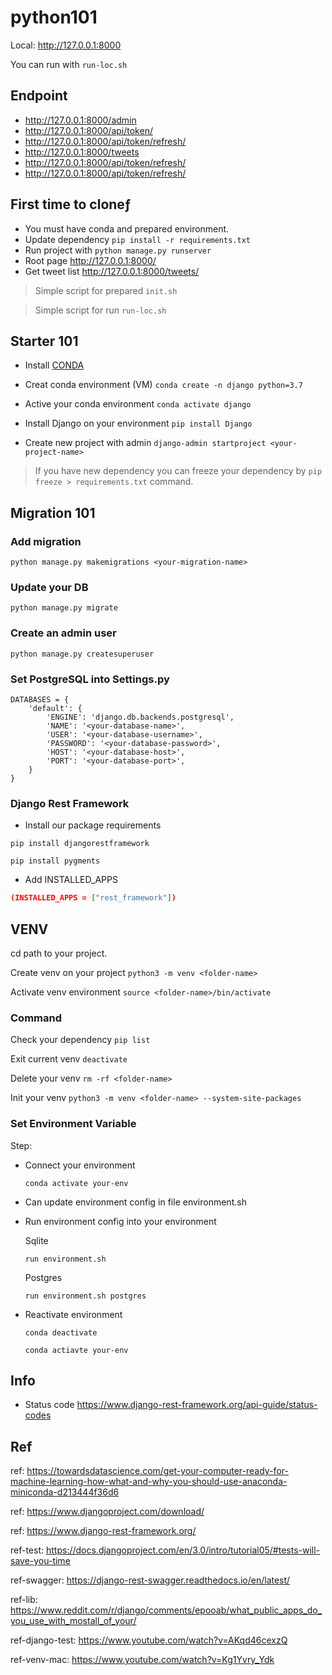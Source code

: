 # python101

Local: http://127.0.0.1:8000

You can run with `run-loc.sh`

## Endpoint

- http://127.0.0.1:8000/admin
- http://127.0.0.1:8000/api/token/
- http://127.0.0.1:8000/api/token/refresh/
- http://127.0.0.1:8000/tweets
- http://127.0.0.1:8000/api/token/refresh/
- http://127.0.0.1:8000/api/token/refresh/

## First time to cloneƒ

- You must have conda and prepared environment.
- Update dependency `pip install -r requirements.txt`
- Run project with `python manage.py runserver`
- Root page http://127.0.0.1:8000/
- Get tweet list http://127.0.0.1:8000/tweets/

> Simple script for prepared `init.sh`

> Simple script for run `run-loc.sh`

## Starter 101

- Install [CONDA](https://www.anaconda.com/distribution/#download-section)

- Creat conda environment (VM) `conda create -n django python=3.7`

- Active your conda environment `conda activate django`

- Install Django on your environment `pip install Django`

- Create new project with admin `django-admin startproject <your-project-name>`

> If you have new dependency you can freeze your dependency by `pip freeze > requirements.txt` command.

## Migration 101

### Add migration

`python manage.py makemigrations <your-migration-name>`

### Update your DB

`python manage.py migrate`

### Create an admin user

`python manage.py createsuperuser`

### Set PostgreSQL into Settings.py

```
DATABASES = {
    'default': {
        'ENGINE': 'django.db.backends.postgresql',
        'NAME': '<your-database-name>',
        'USER': '<your-database-username>',
        'PASSWORD': '<your-database-password>',
        'HOST': '<your-database-host>',
        'PORT': '<your-database-port>',
    }
}
```

### Django Rest Framework

- Install our package requirements

`pip install djangorestframework`

`pip install pygments`

- Add INSTALLED_APPS

```json
(INSTALLED_APPS = ["rest_framework"])
```

## VENV

cd path to your project.

Create venv on your project `python3 -m venv <folder-name>`

Activate venv environment `source <folder-name>/bin/activate`

### Command

Check your dependency `pip list`

Exit current venv `deactivate`

Delete your venv `rm -rf <folder-name>`

Init your venv `python3 -m venv <folder-name> --system-site-packages`

### Set Environment Variable

Step:

- Connect your environment

  `conda activate your-env`

- Can update environment config in file environment.sh

- Run environment config into your environment


    Sqlite

    `run environment.sh`

    Postgres

    `run environment.sh postgres`

- Reactivate environment

  `conda deactivate`

  `conda actiavte your-env`

## Info

- Status code https://www.django-rest-framework.org/api-guide/status-codes

## Ref

ref: https://towardsdatascience.com/get-your-computer-ready-for-machine-learning-how-what-and-why-you-should-use-anaconda-miniconda-d213444f36d6

ref: https://www.djangoproject.com/download/

ref: https://www.django-rest-framework.org/

ref-test: https://docs.djangoproject.com/en/3.0/intro/tutorial05/#tests-will-save-you-time

ref-swagger: https://django-rest-swagger.readthedocs.io/en/latest/

ref-lib: https://www.reddit.com/r/django/comments/epooab/what_public_apps_do_you_use_with_mostall_of_your/

ref-django-test: https://www.youtube.com/watch?v=AKqd46cexzQ

ref-venv-mac: https://www.youtube.com/watch?v=Kg1Yvry_Ydk
